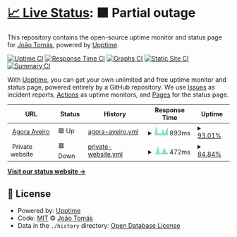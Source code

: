 # [📈 Live Status](https://jtsimoes.github.io/upptime): <!--live status--> **🟧 Partial outage**

This repository contains the open-source uptime monitor and status page for [João Tomás](jtsimoes.github.io/code), powered by [Upptime](https://github.com/upptime/upptime).

[![Uptime CI](https://github.com/jtsimoes/upptime/workflows/Uptime%20CI/badge.svg)](https://github.com/jtsimoes/upptime/actions?query=workflow%3A%22Uptime+CI%22)
[![Response Time CI](https://github.com/jtsimoes/upptime/workflows/Response%20Time%20CI/badge.svg)](https://github.com/jtsimoes/upptime/actions?query=workflow%3A%22Response+Time+CI%22)
[![Graphs CI](https://github.com/jtsimoes/upptime/workflows/Graphs%20CI/badge.svg)](https://github.com/jtsimoes/upptime/actions?query=workflow%3A%22Graphs+CI%22)
[![Static Site CI](https://github.com/jtsimoes/upptime/workflows/Static%20Site%20CI/badge.svg)](https://github.com/jtsimoes/upptime/actions?query=workflow%3A%22Static+Site+CI%22)
[![Summary CI](https://github.com/jtsimoes/upptime/workflows/Summary%20CI/badge.svg)](https://github.com/jtsimoes/upptime/actions?query=workflow%3A%22Summary+CI%22)

With [Upptime](https://upptime.js.org), you can get your own unlimited and free uptime monitor and status page, powered entirely by a GitHub repository. We use [Issues](https://github.com/jtsimoes/upptime/issues) as incident reports, [Actions](https://github.com/jtsimoes/upptime/actions) as uptime monitors, and [Pages](https://jtsimoes.github.io/upptime) for the status page.

<!--start: status pages-->
<!-- This summary is generated by Upptime (https://github.com/upptime/upptime) -->
<!-- Do not edit this manually, your changes will be overwritten -->
<!-- prettier-ignore -->
| URL | Status | History | Response Time | Uptime |
| --- | ------ | ------- | ------------- | ------ |
| <img alt="" src="https://icons.duckduckgo.com/ip3/agoraaveiro.org.ico" height="13"> [Agora Aveiro](https://agoraaveiro.org) | 🟩 Up | [agora-aveiro.yml](https://github.com/jtsimoes/upptime/commits/HEAD/history/agora-aveiro.yml) | <details><summary><img alt="Response time graph" src="./graphs/agora-aveiro/response-time-week.png" height="20"> 893ms</summary><br><a href="https://jtsimoes.com/history/agora-aveiro"><img alt="Response time 1959" src="https://img.shields.io/endpoint?url=https%3A%2F%2Fraw.githubusercontent.com%2Fjtsimoes%2Fupptime%2FHEAD%2Fapi%2Fagora-aveiro%2Fresponse-time.json"></a><br><a href="https://jtsimoes.com/history/agora-aveiro"><img alt="24-hour response time 1826" src="https://img.shields.io/endpoint?url=https%3A%2F%2Fraw.githubusercontent.com%2Fjtsimoes%2Fupptime%2FHEAD%2Fapi%2Fagora-aveiro%2Fresponse-time-day.json"></a><br><a href="https://jtsimoes.com/history/agora-aveiro"><img alt="7-day response time 893" src="https://img.shields.io/endpoint?url=https%3A%2F%2Fraw.githubusercontent.com%2Fjtsimoes%2Fupptime%2FHEAD%2Fapi%2Fagora-aveiro%2Fresponse-time-week.json"></a><br><a href="https://jtsimoes.com/history/agora-aveiro"><img alt="30-day response time 1223" src="https://img.shields.io/endpoint?url=https%3A%2F%2Fraw.githubusercontent.com%2Fjtsimoes%2Fupptime%2FHEAD%2Fapi%2Fagora-aveiro%2Fresponse-time-month.json"></a><br><a href="https://jtsimoes.com/history/agora-aveiro"><img alt="1-year response time 2086" src="https://img.shields.io/endpoint?url=https%3A%2F%2Fraw.githubusercontent.com%2Fjtsimoes%2Fupptime%2FHEAD%2Fapi%2Fagora-aveiro%2Fresponse-time-year.json"></a></details> | <details><summary><a href="https://jtsimoes.com/history/agora-aveiro">93.01%</a></summary><a href="https://jtsimoes.com/history/agora-aveiro"><img alt="All-time uptime 99.90%" src="https://img.shields.io/endpoint?url=https%3A%2F%2Fraw.githubusercontent.com%2Fjtsimoes%2Fupptime%2FHEAD%2Fapi%2Fagora-aveiro%2Fuptime.json"></a><br><a href="https://jtsimoes.com/history/agora-aveiro"><img alt="24-hour uptime 100.00%" src="https://img.shields.io/endpoint?url=https%3A%2F%2Fraw.githubusercontent.com%2Fjtsimoes%2Fupptime%2FHEAD%2Fapi%2Fagora-aveiro%2Fuptime-day.json"></a><br><a href="https://jtsimoes.com/history/agora-aveiro"><img alt="7-day uptime 93.01%" src="https://img.shields.io/endpoint?url=https%3A%2F%2Fraw.githubusercontent.com%2Fjtsimoes%2Fupptime%2FHEAD%2Fapi%2Fagora-aveiro%2Fuptime-week.json"></a><br><a href="https://jtsimoes.com/history/agora-aveiro"><img alt="30-day uptime 98.39%" src="https://img.shields.io/endpoint?url=https%3A%2F%2Fraw.githubusercontent.com%2Fjtsimoes%2Fupptime%2FHEAD%2Fapi%2Fagora-aveiro%2Fuptime-month.json"></a><br><a href="https://jtsimoes.com/history/agora-aveiro"><img alt="1-year uptime 99.79%" src="https://img.shields.io/endpoint?url=https%3A%2F%2Fraw.githubusercontent.com%2Fjtsimoes%2Fupptime%2FHEAD%2Fapi%2Fagora-aveiro%2Fuptime-year.json"></a></details>
| <img alt="" src="https://icons.duckduckgo.com/ip3/null.ico" height="13"> Private website | 🟥 Down | [private-website.yml](https://github.com/jtsimoes/upptime/commits/HEAD/history/private-website.yml) | <details><summary><img alt="Response time graph" src="./graphs/private-website/response-time-week.png" height="20"> 472ms</summary><br><a href="https://jtsimoes.com/history/private-website"><img alt="Response time 490" src="https://img.shields.io/endpoint?url=https%3A%2F%2Fraw.githubusercontent.com%2Fjtsimoes%2Fupptime%2FHEAD%2Fapi%2Fprivate-website%2Fresponse-time.json"></a><br><a href="https://jtsimoes.com/history/private-website"><img alt="24-hour response time 84" src="https://img.shields.io/endpoint?url=https%3A%2F%2Fraw.githubusercontent.com%2Fjtsimoes%2Fupptime%2FHEAD%2Fapi%2Fprivate-website%2Fresponse-time-day.json"></a><br><a href="https://jtsimoes.com/history/private-website"><img alt="7-day response time 472" src="https://img.shields.io/endpoint?url=https%3A%2F%2Fraw.githubusercontent.com%2Fjtsimoes%2Fupptime%2FHEAD%2Fapi%2Fprivate-website%2Fresponse-time-week.json"></a><br><a href="https://jtsimoes.com/history/private-website"><img alt="30-day response time 676" src="https://img.shields.io/endpoint?url=https%3A%2F%2Fraw.githubusercontent.com%2Fjtsimoes%2Fupptime%2FHEAD%2Fapi%2Fprivate-website%2Fresponse-time-month.json"></a><br><a href="https://jtsimoes.com/history/private-website"><img alt="1-year response time 567" src="https://img.shields.io/endpoint?url=https%3A%2F%2Fraw.githubusercontent.com%2Fjtsimoes%2Fupptime%2FHEAD%2Fapi%2Fprivate-website%2Fresponse-time-year.json"></a></details> | <details><summary><a href="https://jtsimoes.com/history/private-website">84.84%</a></summary><a href="https://jtsimoes.com/history/private-website"><img alt="All-time uptime 90.90%" src="https://img.shields.io/endpoint?url=https%3A%2F%2Fraw.githubusercontent.com%2Fjtsimoes%2Fupptime%2FHEAD%2Fapi%2Fprivate-website%2Fuptime.json"></a><br><a href="https://jtsimoes.com/history/private-website"><img alt="24-hour uptime 0.00%" src="https://img.shields.io/endpoint?url=https%3A%2F%2Fraw.githubusercontent.com%2Fjtsimoes%2Fupptime%2FHEAD%2Fapi%2Fprivate-website%2Fuptime-day.json"></a><br><a href="https://jtsimoes.com/history/private-website"><img alt="7-day uptime 84.84%" src="https://img.shields.io/endpoint?url=https%3A%2F%2Fraw.githubusercontent.com%2Fjtsimoes%2Fupptime%2FHEAD%2Fapi%2Fprivate-website%2Fuptime-week.json"></a><br><a href="https://jtsimoes.com/history/private-website"><img alt="30-day uptime 96.51%" src="https://img.shields.io/endpoint?url=https%3A%2F%2Fraw.githubusercontent.com%2Fjtsimoes%2Fupptime%2FHEAD%2Fapi%2Fprivate-website%2Fuptime-month.json"></a><br><a href="https://jtsimoes.com/history/private-website"><img alt="1-year uptime 99.70%" src="https://img.shields.io/endpoint?url=https%3A%2F%2Fraw.githubusercontent.com%2Fjtsimoes%2Fupptime%2FHEAD%2Fapi%2Fprivate-website%2Fuptime-year.json"></a></details>

<!--end: status pages-->

[**Visit our status website →**](https://jtsimoes.github.io/upptime)

## 📄 License

- Powered by: [Upptime](https://github.com/upptime/upptime)
- Code: [MIT](./LICENSE) © [João Tomás](jtsimoes.github.io/code)
- Data in the `./history` directory: [Open Database License](https://opendatacommons.org/licenses/odbl/1-0/)
